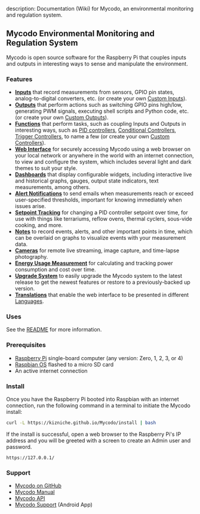 description: Documentation (Wiki) for Mycodo, an environmental monitoring and regulation system.

## Mycodo Environmental Monitoring and Regulation System

Mycodo is open source software for the Raspberry Pi that couples inputs and outputs in interesting ways to sense and manipulate the environment.

### Features

*   **[Inputs](Inputs)** that record measurements from sensors, GPIO pin states, analog-to-digital converters, etc. (or create your own [Custom Inputs](Inputs/#custom-inputs)).
*   **[Outputs](Outputs)** that perform actions such as switching GPIO pins high/low, generating PWM signals, executing shell scripts and Python code, etc. (or create your own [Custom Outputs](Outputs/#custom-outputs)).
*   **[Functions](Functions)** that perform tasks, such as coupling Inputs and Outputs in interesting ways, such as [PID controllers](Functions/#pid-controller), [Conditional Controllers](Functions/#conditional), [Trigger Controllers](Functions/#trigger), to name a few (or create your own [Custom Controllers](Functions/#custom-controllers)).
*   **[Web Interface](About/#web-interface)** for securely accessing Mycodo using a web browser on your local network or anywhere in the world with an internet connection, to view and configure the system, which includes several light and dark themes to suit your style.
*   **[Dashboards](Data-Viewing/#dashboard)** that display configurable widgets, including interactive live and historical graphs, gauges, output state indicators, text measurements, among others.
*   **[Alert Notifications](Alerts)** to send emails when measurements reach or exceed user-specified thresholds, important for knowing immediately when issues arise.
*   **[Setpoint Tracking](Methods)** for changing a PID controller setpoint over time, for use with things like terrariums, reflow ovens, thermal cyclers, sous-vide cooking, and more.
*   **[Notes](Notes)** to record events, alerts, and other important points in time, which can be overlaid on graphs to visualize events with your measurement data.
*   **[Cameras](Camera)** for remote live streaming, image capture, and time-lapse photography.
*   **[Energy Usage Measurement](Energy-Usage)** for calculating and tracking power consumption and cost over time.
*   **[Upgrade System](Upgrade-Backup-Restore/#upgrading)** to easily upgrade the Mycodo system to the latest release to get the newest features or restore to a previously-backed up version.
*   **[Translations](Translations)** that enable the web interface to be presented in different [Languages](https://github.com/kizniche/Mycodo#features).


### Uses

See the [README](https://github.com/kizniche/Mycodo#uses) for more information.

### Prerequisites

*   [Raspberry Pi](https://www.raspberrypi.org/) single-board computer (any version: Zero, 1, 2, 3, or 4)
*   [Raspbian OS](https://www.raspberrypi.org/downloads/raspbian/) flashed to a micro SD card
*   An active internet connection

### Install

Once you have the Raspberry Pi booted into Raspbian with an internet connection, run the following command in a terminal to initiate the Mycodo install:

```bash
curl -L https://kizniche.github.io/Mycodo/install | bash
```

If the install is successful, open a web browser to the Raspberry Pi's IP address and you will be greeted with a screen to create an Admin user and password.

```
https://127.0.0.1/
```

### Support

*   [Mycodo on GitHub](https://github.com/kizniche/Mycodo)
*   [Mycodo Manual](https://kizniche.github.io/Mycodo)
*   [Mycodo API](https://kizniche.github.io/Mycodo/mycodo-api.html)
*   [Mycodo Support](https://play.google.com/store/apps/details?id=com.mycodo.mycododocs) (Android App)
